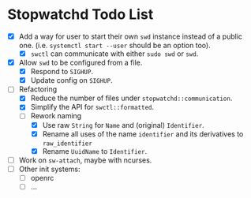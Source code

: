 # Stopwatchd Todo List

 - [x] Add a way for user to start their own `swd` instance instead of a public one. (i.e. `systemctl start --user` should be an option too).
   - [x] `swctl` can communicate with either `sudo swd` or `swd`.
 - [x] Allow `swd` to be configured from a file.
   - [x] Respond to `SIGHUP`.
   - [x] Update config on `SIGHUP`.
 - [ ] Refactoring
   - [x] Reduce the number of files under `stopwatchd::communication`.
   - [x] Simplify the API for `swctl::formatted`.
   - [ ] Rework naming
     - [x] Use raw `String` for `Name` and (original) `Identifier`.
     - [x] Rename all uses of the name `identifier` and its derivatives to `raw_identifier`
     - [x] Rename `UuidName` to `Identifier`.
 - [ ] Work on `sw-attach`, maybe with ncurses.
 - [ ] Other init systems:
   - [ ] openrc
   - [ ] ...